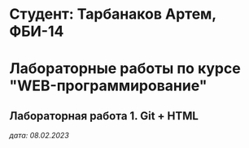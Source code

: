 # Студент: Тарбанаков Артем, ФБИ-14

# Лабораторные работы по курсе "WEB-программирование"

## Лабораторная работа 1. Git + HTML

*дата: 08.02.2023*

